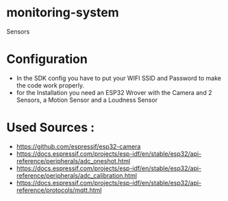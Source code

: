 # monitoring-system
Sensors


# Configuration 
- In the SDK config you have to put your WIFI SSID and Password to make the code work properly.
- for the Installation you need an ESP32 Wrover with the Camera and 2 Sensors, a Motion Sensor and a Loudness Sensor


# Used Sources :
- https://github.com/espressif/esp32-camera
- https://docs.espressif.com/projects/esp-idf/en/stable/esp32/api-reference/peripherals/adc_oneshot.html
- https://docs.espressif.com/projects/esp-idf/en/stable/esp32/api-reference/peripherals/adc_calibration.html
- https://docs.espressif.com/projects/esp-idf/en/stable/esp32/api-reference/protocols/mqtt.html
